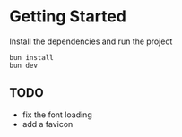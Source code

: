 # Getting Started
Install the dependencies and run the project
```
bun install
bun dev
```

## TODO

* fix the font loading
* add a favicon